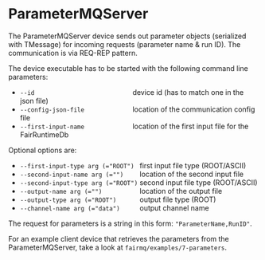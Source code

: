 ParameterMQServer
===============

The ParameterMQServer device sends out parameter objects (serialized with TMessage) for incoming requests (parameter name & run ID). The communication is via REQ-REP pattern.

The device executable has to be started with the following command line parameters:

 - `--id                           ` device id (has to match one in the json file)
 - `--config-json-file             ` location of the communication config file
 - `--first-input-name             ` location of the first input file for the FairRuntimeDb

Optional options are:

 - `--first-input-type arg (="ROOT") ` first input file type (ROOT/ASCII)
 - `--second-input-name arg (="")    ` location of the second input file
 - `--second-input-type arg (="ROOT")` second input file type (ROOT/ASCII)
 - `--output-name arg (="")          ` location of the output file
 - `--output-type arg (="ROOT")      ` output file type (ROOT)
 - `--channel-name arg (="data")     ` output channel name

The request for parameters is a string in this form: `"ParameterName,RunID"`.

For an example client device that retrieves the parameters from the ParameterMQServer, take a look at `fairmq/examples/7-parameters`.
